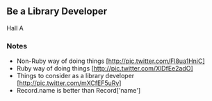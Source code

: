 <h2>Be a Library Developer</h2>
Hall A
<h3>Notes</h3>

* Non-Ruby way of doing things [http://pic.twitter.com/Fl8ua1HniC]
* Ruby way of doing things [http://pic.twitter.com/XlDfEe2adO]
* Things to consider as a library developer [http://pic.twitter.com/mXCfEF5uRy]
* Record.name is better than Record['name']